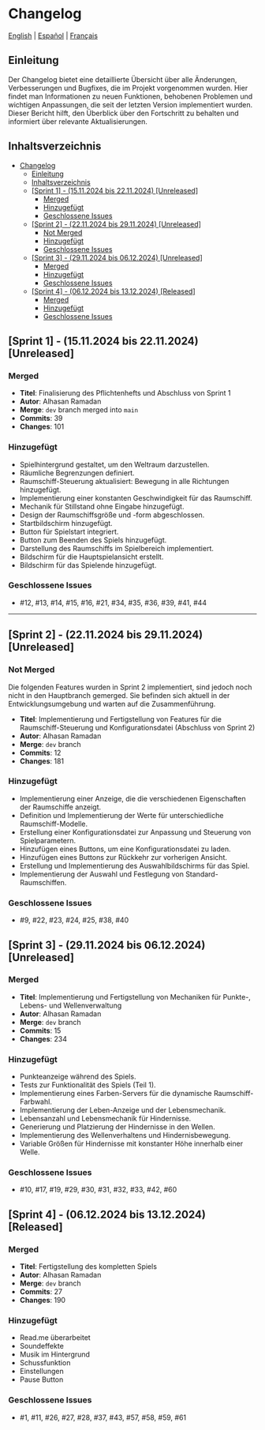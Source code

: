 # Changelog

<a href="changelogs/CHANGELOG_EN.md">English</a> |
<a href="changelogs/CHANGELOG_ES.md">Español</a> |
<a href="changelogs/CHANGELOG_FR.md">Français</a>

## Einleitung

Der Changelog bietet eine detaillierte Übersicht über alle Änderungen, Verbesserungen und Bugfixes, die im Projekt vorgenommen wurden. Hier findet man Informationen zu neuen Funktionen, behobenen Problemen und wichtigen Anpassungen, die seit der letzten Version implementiert wurden. Dieser Bericht hilft, den Überblick über den Fortschritt zu behalten und informiert über relevante Aktualisierungen.

## Inhaltsverzeichnis
- [Changelog](#changelog)
  - [Einleitung](#einleitung)
  - [Inhaltsverzeichnis](#inhaltsverzeichnis)
  - [\[Sprint 1\] - (15.11.2024 bis 22.11.2024) \[Unreleased\]](#sprint-1---15112024-bis-22112024-unreleased)
    - [Merged](#merged)
    - [Hinzugefügt](#hinzugefügt)
    - [Geschlossene Issues](#geschlossene-issues)
  - [\[Sprint 2\] - (22.11.2024 bis 29.11.2024) \[Unreleased\]](#sprint-2---22112024-bis-29112024-unreleased)
    - [Not Merged](#not-merged)
    - [Hinzugefügt](#hinzugefügt-1)
    - [Geschlossene Issues](#geschlossene-issues-1)
  - [\[Sprint 3\] - (29.11.2024 bis 06.12.2024) \[Unreleased\]](#sprint-3---29112024-bis-06122024-unreleased)
    - [Merged](#merged-1)
    - [Hinzugefügt](#hinzugefügt-2)
    - [Geschlossene Issues](#geschlossene-issues-2)
  - [\[Sprint 4\] - (06.12.2024 bis 13.12.2024) \[Released\]](#sprint-4---06122024-bis-13122024-released)
    - [Merged](#merged-2)
    - [Hinzugefügt](#hinzugefügt-3)
    - [Geschlossene Issues](#geschlossene-issues-3)

## [Sprint 1] - (15.11.2024 bis 22.11.2024) [Unreleased]
### Merged
- **Titel**: Finalisierung des Pflichtenhefts und Abschluss von Sprint 1
- **Autor**: Alhasan Ramadan
- **Merge**: `dev` branch merged into `main`
- **Commits**: 39
- **Changes**: 101
  
### Hinzugefügt
- Spielhintergrund gestaltet, um den Weltraum darzustellen.
- Räumliche Begrenzungen definiert.
- Raumschiff-Steuerung aktualisiert: Bewegung in alle Richtungen hinzugefügt.
- Implementierung einer konstanten Geschwindigkeit für das Raumschiff.
- Mechanik für Stillstand ohne Eingabe hinzugefügt.
- Design der Raumschiffsgröße und -form abgeschlossen.
- Startbildschirm hinzugefügt.
- Button für Spielstart integriert.
- Button zum Beenden des Spiels hinzugefügt.
- Darstellung des Raumschiffs im Spielbereich implementiert.
- Bildschirm für die Hauptspielansicht erstellt.
- Bildschirm für das Spielende hinzugefügt.

### Geschlossene Issues
- #12, #13, #14, #15, #16, #21, #34, #35, #36, #39, #41, #44
---
## [Sprint 2] - (22.11.2024 bis 29.11.2024) [Unreleased]

### Not Merged
Die folgenden Features wurden in Sprint 2 implementiert, sind jedoch noch nicht in den Hauptbranch gemerged. Sie befinden sich aktuell in der Entwicklungsumgebung und warten auf die Zusammenführung.

- **Titel**: Implementierung und Fertigstellung von Features für die Raumschiff-Steuerung und Konfigurationsdatei (Abschluss von Sprint 2)
- **Autor**: Alhasan Ramadan
- **Merge**: `dev` branch
- **Commits**: 12
- **Changes**: 181
  
### Hinzugefügt
- Implementierung einer Anzeige, die die verschiedenen Eigenschaften der Raumschiffe anzeigt.
- Definition und Implementierung der Werte für unterschiedliche Raumschiff-Modelle.
- Erstellung einer Konfigurationsdatei zur Anpassung und Steuerung von Spielparametern.
- Hinzufügen eines Buttons, um eine Konfigurationsdatei zu laden.
- Hinzufügen eines Buttons zur Rückkehr zur vorherigen Ansicht.
- Erstellung und Implementierung des Auswahlbildschirms für das Spiel.
- Implementierung der Auswahl und Festlegung von Standard-Raumschiffen.

### Geschlossene Issues
- #9, #22, #23, #24, #25, #38, #40

## [Sprint 3] - (29.11.2024 bis 06.12.2024) [Unreleased]

### Merged

- **Titel**: Implementierung und Fertigstellung von Mechaniken für Punkte-, Lebens- und Wellenverwaltung
- **Autor**: Alhasan Ramadan
- **Merge**: `dev` branch
- **Commits**: 15
- **Changes**: 234

### Hinzugefügt
- Punkteanzeige während des Spiels.
- Tests zur Funktionalität des Spiels (Teil 1).
- Implementierung eines Farben-Servers für die dynamische Raumschiff-Farbwahl.
- Implementierung der Leben-Anzeige und der Lebensmechanik.
- Lebensanzahl und Lebensmechanik für Hindernisse.
- Generierung und Platzierung der Hindernisse in den Wellen.
- Implementierung des Wellenverhaltens und Hindernisbewegung.
- Variable Größen für Hindernisse mit konstanter Höhe innerhalb einer Welle.

### Geschlossene Issues
- #10, #17, #19, #29, #30, #31, #32, #33, #42, #60

## [Sprint 4] - (06.12.2024 bis 13.12.2024) [Released]

### Merged

- **Titel**: Fertigstellung des kompletten Spiels
- **Autor**: Alhasan Ramadan
- **Merge**: `dev` branch
- **Commits**: 27
- **Changes**: 190

### Hinzugefügt
- Read.me überarbeitet
- Soundeffekte
- Musik im Hintergrund
- Schussfunktion
- Einstellungen
- Pause Button

### Geschlossene Issues
- #1, #11, #26, #27, #28, #37, #43, #57, #58, #59, #61


